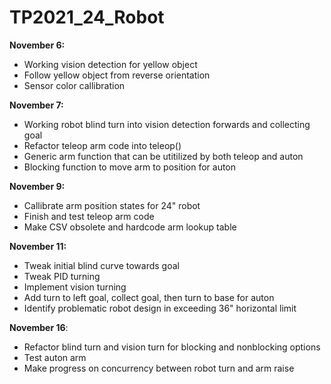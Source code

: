 # TP2021_24_Robot

**November 6:**
- Working vision detection for yellow object
- Follow yellow object from reverse orientation
- Sensor color callibration

**November 7:**
- Working robot blind turn into vision detection forwards and collecting goal
- Refactor teleop arm code into teleop()
- Generic arm function that can be utitilized by both teleop and auton
- Blocking function to move arm to position for auton

**November 9:**
- Callibrate arm position states for 24" robot
- Finish and test teleop arm code
- Make CSV obsolete and hardcode arm lookup table

**November 11:**
- Tweak initial blind curve towards goal
- Tweak PID turning
- Implement vision turning
- Add turn to left goal, collect goal, then turn to base for auton
- Identify problematic robot design in exceeding 36" horizontal limit

**November 16**:
- Refactor blind turn and vision turn for blocking and nonblocking options
- Test auton arm
- Make progress on concurrency between robot turn and arm raise
